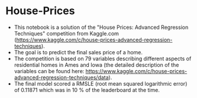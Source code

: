 # House-Prices
- This notebook is a solution of the "House Prices: Advanced Regression Techniques" competition from Kaggle.com (https://www.kaggle.com/c/house-prices-advanced-regression-techniques).  
- The goal is to predict the final sales price of a home. 
- The competition is based on 79 variables describing different aspects of residential homes in Ames and Iowa (the detailed description of the variables can be found here: https://www.kaggle.com/c/house-prices-advanced-regression-techniques/data). 
- The final model scored a RMSLE (root mean squared logarithmic error) of 0.11871 which was in 10 % of the leaderboard at the time. 

